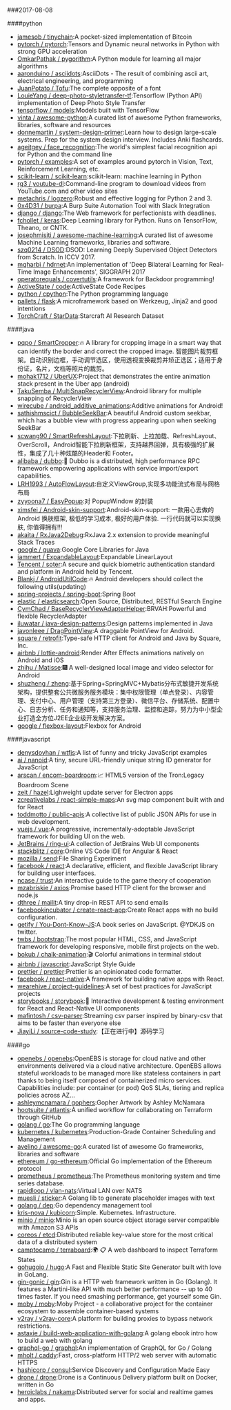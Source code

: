 ###2017-08-08

####python
* [jamesob / tinychain](https://github.com/jamesob/tinychain):A pocket-sized implementation of Bitcoin
* [pytorch / pytorch](https://github.com/pytorch/pytorch):Tensors and Dynamic neural networks in Python with strong GPU acceleration
* [OmkarPathak / pygorithm](https://github.com/OmkarPathak/pygorithm):A Python module for learning all major algorithms
* [aaronduino / asciidots](https://github.com/aaronduino/asciidots):AsciiDots - The result of combining ascii art, electrical engineering, and programming
* [JuanPotato / Tofu](https://github.com/JuanPotato/Tofu):The complete opposite of a font
* [LouieYang / deep-photo-styletransfer-tf](https://github.com/LouieYang/deep-photo-styletransfer-tf):Tensorflow (Python API) implementation of Deep Photo Style Transfer
* [tensorflow / models](https://github.com/tensorflow/models):Models built with TensorFlow
* [vinta / awesome-python](https://github.com/vinta/awesome-python):A curated list of awesome Python frameworks, libraries, software and resources
* [donnemartin / system-design-primer](https://github.com/donnemartin/system-design-primer):Learn how to design large-scale systems. Prep for the system design interview. Includes Anki flashcards.
* [ageitgey / face_recognition](https://github.com/ageitgey/face_recognition):The world's simplest facial recognition api for Python and the command line
* [pytorch / examples](https://github.com/pytorch/examples):A set of examples around pytorch in Vision, Text, Reinforcement Learning, etc.
* [scikit-learn / scikit-learn](https://github.com/scikit-learn/scikit-learn):scikit-learn: machine learning in Python
* [rg3 / youtube-dl](https://github.com/rg3/youtube-dl):Command-line program to download videos from YouTube.com and other video sites
* [metachris / logzero](https://github.com/metachris/logzero):Robust and effective logging for Python 2 and 3.
* [0x4D31 / burpa](https://github.com/0x4D31/burpa):A Burp Suite Automation Tool with Slack Integration
* [django / django](https://github.com/django/django):The Web framework for perfectionists with deadlines.
* [fchollet / keras](https://github.com/fchollet/keras):Deep Learning library for Python. Runs on TensorFlow, Theano, or CNTK.
* [josephmisiti / awesome-machine-learning](https://github.com/josephmisiti/awesome-machine-learning):A curated list of awesome Machine Learning frameworks, libraries and software.
* [szq0214 / DSOD](https://github.com/szq0214/DSOD):DSOD: Learning Deeply Supervised Object Detectors from Scratch. In ICCV 2017.
* [mgharbi / hdrnet](https://github.com/mgharbi/hdrnet):An implementation of 'Deep Bilateral Learning for Real-Time Image Enhancements', SIGGRAPH 2017
* [operatorequals / covertutils](https://github.com/operatorequals/covertutils):A framework for Backdoor programming!
* [ActiveState / code](https://github.com/ActiveState/code):ActiveState Code Recipes
* [python / cpython](https://github.com/python/cpython):The Python programming language
* [pallets / flask](https://github.com/pallets/flask):A microframework based on Werkzeug, Jinja2 and good intentions
* [TorchCraft / StarData](https://github.com/TorchCraft/StarData):Starcraft AI Research Dataset

####java
* [pqpo / SmartCropper](https://github.com/pqpo/SmartCropper):🔥 A library for cropping image in a smart way that can identify the border and correct the cropped image. 智能图片裁剪框架。自动识别边框，手动调节选区，使用透视变换裁剪并矫正选区；适用于身份证，名片，文档等照片的裁剪。
* [mohak1712 / UberUX](https://github.com/mohak1712/UberUX):Project that demonstrates the entire animation stack present in the Uber app (android)
* [TakuSemba / MultiSnapRecyclerView](https://github.com/TakuSemba/MultiSnapRecyclerView):Android library for multiple snapping of RecyclerView
* [wirecube / android_additive_animations](https://github.com/wirecube/android_additive_animations):Additive animations for Android!
* [sathishmscict / BubbleSeekBar](https://github.com/sathishmscict/BubbleSeekBar):A beautiful Android custom seekbar, which has a bubble view with progress appearing upon when seeking SeekBar
* [scwang90 / SmartRefreshLayout](https://github.com/scwang90/SmartRefreshLayout):下拉刷新、上拉加载、RefreshLayout、OverScroll，Android智能下拉刷新框架，支持越界回弹，具有极强的扩展性，集成了几十种炫酷的Header和 Footer。
* [alibaba / dubbo](https://github.com/alibaba/dubbo):📢 Dubbo is a distributed, high performance RPC framework empowering applications with service import/export capabilities.
* [LRH1993 / AutoFlowLayout](https://github.com/LRH1993/AutoFlowLayout):自定义ViewGroup,实现多功能流式布局与网格布局
* [zyyoona7 / EasyPopup](https://github.com/zyyoona7/EasyPopup):对 PopupWindow 的封装
* [ximsfei / Android-skin-support](https://github.com/ximsfei/Android-skin-support):Android-skin-support: 一款用心去做的Android 换肤框架, 极低的学习成本, 极好的用户体验. 一行代码就可以实现换肤, 你值得拥有!!!
* [akaita / RxJava2Debug](https://github.com/akaita/RxJava2Debug):RxJava 2.x extension to provide meaningful Stack Traces
* [google / guava](https://github.com/google/guava):Google Core Libraries for Java
* [iammert / ExpandableLayout](https://github.com/iammert/ExpandableLayout):Expandable LinearLayout
* [Tencent / soter](https://github.com/Tencent/soter):A secure and quick biometric authentication standard and platform in Android held by Tencent.
* [Blankj / AndroidUtilCode](https://github.com/Blankj/AndroidUtilCode):🔥 Android developers should collect the following utils(updating)
* [spring-projects / spring-boot](https://github.com/spring-projects/spring-boot):Spring Boot
* [elastic / elasticsearch](https://github.com/elastic/elasticsearch):Open Source, Distributed, RESTful Search Engine
* [CymChad / BaseRecyclerViewAdapterHelper](https://github.com/CymChad/BaseRecyclerViewAdapterHelper):BRVAH:Powerful and flexible RecyclerAdapter
* [iluwatar / java-design-patterns](https://github.com/iluwatar/java-design-patterns):Design patterns implemented in Java
* [javonleee / DragPointView](https://github.com/javonleee/DragPointView):A draggable PointView for Android.
* [square / retrofit](https://github.com/square/retrofit):Type-safe HTTP client for Android and Java by Square, Inc.
* [airbnb / lottie-android](https://github.com/airbnb/lottie-android):Render After Effects animations natively on Android and iOS
* [zhihu / Matisse](https://github.com/zhihu/Matisse):🎆 A well-designed local image and video selector for Android
* [shuzheng / zheng](https://github.com/shuzheng/zheng):基于Spring+SpringMVC+Mybatis分布式敏捷开发系统架构，提供整套公共微服务服务模块：集中权限管理（单点登录）、内容管理、支付中心、用户管理（支持第三方登录）、微信平台、存储系统、配置中心、日志分析、任务和通知等，支持服务治理、监控和追踪，努力为中小型企业打造全方位J2EE企业级开发解决方案。
* [google / flexbox-layout](https://github.com/google/flexbox-layout):Flexbox for Android

####javascript
* [denysdovhan / wtfjs](https://github.com/denysdovhan/wtfjs):A list of funny and tricky JavaScript examples
* [ai / nanoid](https://github.com/ai/nanoid):A tiny, secure URL-friendly unique string ID generator for JavaScript
* [arscan / encom-boardroom](https://github.com/arscan/encom-boardroom):📈 HTML5 version of the Tron:Legacy Boardroom Scene
* [zeit / hazel](https://github.com/zeit/hazel):Lighweight update server for Electron apps
* [zcreativelabs / react-simple-maps](https://github.com/zcreativelabs/react-simple-maps):An svg map component built with and for React
* [toddmotto / public-apis](https://github.com/toddmotto/public-apis):A collective list of public JSON APIs for use in web development.
* [vuejs / vue](https://github.com/vuejs/vue):A progressive, incrementally-adoptable JavaScript framework for building UI on the web.
* [JetBrains / ring-ui](https://github.com/JetBrains/ring-ui):A collection of JetBrains Web UI components
* [stackblitz / core](https://github.com/stackblitz/core):Online VS Code IDE for Angular & React
* [mozilla / send](https://github.com/mozilla/send):File Sharing Experiment
* [facebook / react](https://github.com/facebook/react):A declarative, efficient, and flexible JavaScript library for building user interfaces.
* [ncase / trust](https://github.com/ncase/trust):An interactive guide to the game theory of cooperation
* [mzabriskie / axios](https://github.com/mzabriskie/axios):Promise based HTTP client for the browser and node.js
* [dthree / mailit](https://github.com/dthree/mailit):A tiny drop-in REST API to send emails
* [facebookincubator / create-react-app](https://github.com/facebookincubator/create-react-app):Create React apps with no build configuration.
* [getify / You-Dont-Know-JS](https://github.com/getify/You-Dont-Know-JS):A book series on JavaScript. @YDKJS on twitter.
* [twbs / bootstrap](https://github.com/twbs/bootstrap):The most popular HTML, CSS, and JavaScript framework for developing responsive, mobile first projects on the web.
* [bokub / chalk-animation](https://github.com/bokub/chalk-animation):🎬 Colorful animations in terminal stdout
* [airbnb / javascript](https://github.com/airbnb/javascript):JavaScript Style Guide
* [prettier / prettier](https://github.com/prettier/prettier):Prettier is an opinionated code formatter.
* [facebook / react-native](https://github.com/facebook/react-native):A framework for building native apps with React.
* [wearehive / project-guidelines](https://github.com/wearehive/project-guidelines):A set of best practices for JavaScript projects
* [storybooks / storybook](https://github.com/storybooks/storybook):📓 Interactive development & testing environment for React and React-Native UI components
* [mafintosh / csv-parser](https://github.com/mafintosh/csv-parser):Streaming csv parser inspired by binary-csv that aims to be faster than everyone else
* [JiayiLi / source-code-study](https://github.com/JiayiLi/source-code-study):【正在进行中】源码学习

####go
* [openebs / openebs](https://github.com/openebs/openebs):OpenEBS is storage for cloud native and other environments delivered via a cloud native architecture. OpenEBS allows stateful workloads to be managed more like stateless containers in part thanks to being itself composed of containerized micro services. Capabilities include: per container (or pod) QoS SLAs, tiering and replica policies across AZ…
* [ashleymcnamara / gophers](https://github.com/ashleymcnamara/gophers):Gopher Artwork by Ashley McNamara
* [hootsuite / atlantis](https://github.com/hootsuite/atlantis):A unified workflow for collaborating on Terraform through GitHub
* [golang / go](https://github.com/golang/go):The Go programming language
* [kubernetes / kubernetes](https://github.com/kubernetes/kubernetes):Production-Grade Container Scheduling and Management
* [avelino / awesome-go](https://github.com/avelino/awesome-go):A curated list of awesome Go frameworks, libraries and software
* [ethereum / go-ethereum](https://github.com/ethereum/go-ethereum):Official Go implementation of the Ethereum protocol
* [prometheus / prometheus](https://github.com/prometheus/prometheus):The Prometheus monitoring system and time series database.
* [rapidloop / vlan-nats](https://github.com/rapidloop/vlan-nats):Virtual LAN over NATS
* [muesli / sticker](https://github.com/muesli/sticker):A Golang lib to generate placeholder images with text
* [golang / dep](https://github.com/golang/dep):Go dependency management tool
* [kris-nova / kubicorn](https://github.com/kris-nova/kubicorn):Simple. Kubernetes. Infrastructure.
* [minio / minio](https://github.com/minio/minio):Minio is an open source object storage server compatible with Amazon S3 APIs
* [coreos / etcd](https://github.com/coreos/etcd):Distributed reliable key-value store for the most critical data of a distributed system
* [camptocamp / terraboard](https://github.com/camptocamp/terraboard):🌍 📋 A web dashboard to inspect Terraform States
* [gohugoio / hugo](https://github.com/gohugoio/hugo):A Fast and Flexible Static Site Generator built with love in GoLang.
* [gin-gonic / gin](https://github.com/gin-gonic/gin):Gin is a HTTP web framework written in Go (Golang). It features a Martini-like API with much better performance -- up to 40 times faster. If you need smashing performance, get yourself some Gin.
* [moby / moby](https://github.com/moby/moby):Moby Project - a collaborative project for the container ecosystem to assemble container-based systems
* [v2ray / v2ray-core](https://github.com/v2ray/v2ray-core):A platform for building proxies to bypass network restrictions.
* [astaxie / build-web-application-with-golang](https://github.com/astaxie/build-web-application-with-golang):A golang ebook intro how to build a web with golang
* [graphql-go / graphql](https://github.com/graphql-go/graphql):An implementation of GraphQL for Go / Golang
* [mholt / caddy](https://github.com/mholt/caddy):Fast, cross-platform HTTP/2 web server with automatic HTTPS
* [hashicorp / consul](https://github.com/hashicorp/consul):Service Discovery and Configuration Made Easy
* [drone / drone](https://github.com/drone/drone):Drone is a Continuous Delivery platform built on Docker, written in Go
* [heroiclabs / nakama](https://github.com/heroiclabs/nakama):Distributed server for social and realtime games and apps.
